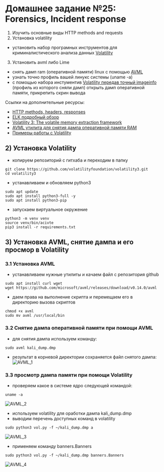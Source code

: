 # Домашнее задание №25: Forensics, Incident response  

1) Изучить основные виды HTTP methods and requests  
2) Установка volatility  
- установить набор програмных инструментов для криминалистического анализа данных [Volatility](https://github.com/volatilityfoundation/volatility3)  
3) Установить avml либо Lime  
- снять дамп ram (оперативной памяти) linux с помощью [AVML](https://github.com/microsoft/avml)  
- узнать точно профиль вашей линукс системы (uname -a)  
- с помощью набора инстументив [Volatility передав точный imageinfo](https://docs.google.com/document/d/1v7u6HVrae1R4fCCs1SNAGryjy5tmJCPDKq2Hyhqd9Fo/edit?usp=sharing) (профиль из которого сняли дамп) открыть дамп оперативной памяти, прикрепить скрин вывода  

Ссылки на дополнительные ресурсы:  
- [HTTP methods, headers, responses](https://developer.mozilla.org/en-US/docs/Web/HTTP/Methods)  
- [ELK подробный обзор](https://www.youtube.com/watch?v=syjTFmLY2T4)  
- [Volatility 3: The volatile memory extraction framework](https://github.com/volatilityfoundation/volatility3)  
- [AVML утилита для снятия дампа оперативной памяти RAM](https://github.com/microsoft/avml)  
- [Примеры работы с Volatility](https://docs.google.com/document/d/1v7u6HVrae1R4fCCs1SNAGryjy5tmJCPDKq2Hyhqd9Fo/edit?usp=sharing)  

## 2) Установка Volatility  
- копируем репозиторий с гитхаба и переходим в папку    
```   
git clone https://github.com/volatilityfoundation/volatility3.git  
cd volatility3  
``` 

- устанавливаем и обновляем python3  
``` 
sudo apt update  
sudo apt install python3-full -y  
sudo apt install python3-pip  
``` 

- запускаем виртуальное окружение  
``` 
python3 -m venv venv  
source venv/bin/acivte  
pip3 install -r requirements.txt  
``` 

## 3) Установка AVML, снятие дампа и его просмор в Volatility  
### 3.1 Установка AVML  
- устанавливаем нужные утилиты и качаем файл с репозитория github  

```  
sudo apt install curl wget  
wget https://github.com/microsoft/avml/releases/download/v0.14.0/avml  
```   

- даем права на выполнение скрипта и перемещаем его в директорию вызова скриптов  

```  
chmod +x avml  
sudo mv avml /usr/local/bin  
```   
 
### 3.2 Снятие дампа оперативной памяти при помощи AVML  
- для снятия дампа используем команду:  
``` 
sudo avml kali_dump.dmp  
``` 

- результат в корневой директории сохраняется файл снятого дампа:  
![AVML_1]()  

### 3.3 просмотр дампа памяти при помощи Volatility  
- проверяем какое в системе ядро следующей командой:  

```   
uname -a    
```   
![AVML_2]()  

- используем volatility для оработки дампа kali_dump.dmp  
- выводим перечень доступных команд в volatility  

``` 
sudo python3 vol.py -f ~/kali_dump.dmp a  
``` 
![AVML_3]()  

- применяем команду banners.Banners  
```   
sudo python3 vol.py -f ~/kali_dump.dmp banners.Banners  
``` 
![AVML_4]()  





